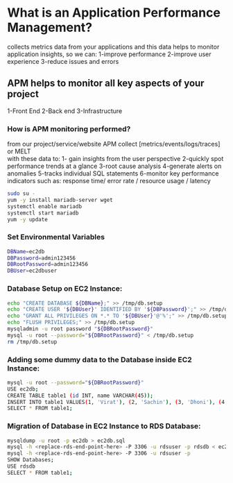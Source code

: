 
# What is an Application Performance Management?
collects metrics data from your applications and  this data helps to monitor application insights, so we can:
1-improve performance
2-improve user experience
3-reduce issues and errors


## APM helps to monitor all key aspects of your project

1-Front End
2-Back end
3-Infrastructure

### How is APM monitoring performed?
from our project/service/website APM collect  [metrics/events/logs/traces] or MELT  
with these data to:
1- gain insights from the user perspective
2-quickly spot performance trends at a glance
3-root cause analysis
4-generate alerts on anomalies
5-tracks individual SQL statements
6-monitor key performance indicators such as: response time/ error rate / resource usage / latency
```bash
sudo su -
yum -y install mariadb-server wget
systemctl enable mariadb
systemctl start mariadb
yum -y update
```
### Set Environmental Variables
```bash
DBName=ec2db
DBPassword=admin123456
DBRootPassword=admin123456
DBUser=ec2dbuser
```
### Database Setup on EC2 Instance:
```bash
echo "CREATE DATABASE ${DBName};" >> /tmp/db.setup
echo "CREATE USER '${DBUser}' IDENTIFIED BY '${DBPassword}';" >> /tmp/db.setup
echo "GRANT ALL PRIVILEGES ON *.* TO '${DBUser}'@'%';" >> /tmp/db.setup
echo "FLUSH PRIVILEGES;" >> /tmp/db.setup
mysqladmin -u root password "${DBRootPassword}"
mysql -u root --password="${DBRootPassword}" < /tmp/db.setup
rm /tmp/db.setup
```
### Adding some dummy data to the Database inside EC2 Instance:
```bash
mysql -u root --password="${DBRootPassword}"
USE ec2db;
CREATE TABLE table1 (id INT, name VARCHAR(45));
INSERT INTO table1 VALUES(1, 'Virat'), (2, 'Sachin'), (3, 'Dhoni'), (4, 'ABD');
SELECT * FROM table1;
```
### Migration of Database in EC2 Instance to RDS Database:
```bash
mysqldump -u root -p ec2db > ec2db.sql
mysql -h <replace-rds-end-point-here> -P 3306 -u rdsuser -p rdsdb < ec2db.sql
mysql -h <replace-rds-end-point-here> -P 3306 -u rdsuser -p
SHOW Databases;
USE rdsdb
SELECT * FROM table1;
```


